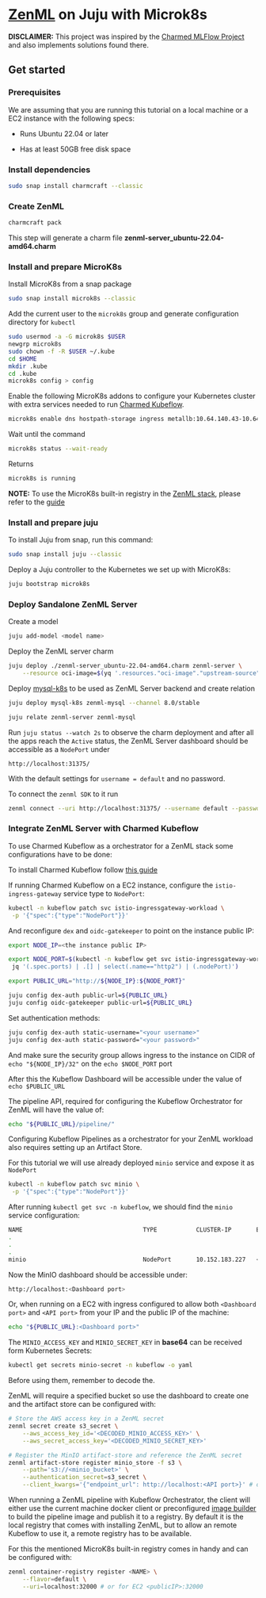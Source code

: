 # [ZenML](https://www.zenml.io/) on Juju with Microk8s

**DISCLAIMER:** This project was inspired by the [Charmed MLFlow Project](https://github.com/canonical/mlflow-operator) and also implements solutions found there.

## Get started

### Prerequisites

We are assuming that you are running this tutorial on a local machine or a EC2 instance with the following specs:

- Runs Ubuntu 22.04 or later

- Has at least 50GB free disk space

### Install dependencies

```bash
sudo snap install charmcraft --classic
```

### Create ZenML

```bash
charmcraft pack
```

This step will generate a charm file **zenml-server_ubuntu-22.04-amd64.charm**

### Install and prepare MicroK8s

Install MicroK8s from a snap package

```bash
sudo snap install microk8s --classic
```

Add the current user to the `microk8s` group and generate configuration directory for `kubectl`

```bash
sudo usermod -a -G microk8s $USER
newgrp microk8s
sudo chown -f -R $USER ~/.kube
cd $HOME
mkdir .kube
cd .kube
microk8s config > config
```

Enable the following MicroK8s addons to configure your Kubernetes cluster with extra services needed to run [Charmed Kubeflow](https://charmed-kubeflow.io/docs/get-started-with-charmed-kubeflow).

```bash
microk8s enable dns hostpath-storage ingress metallb:10.64.140.43-10.64.140.49
```

Wait until the command

```bash
microk8s status --wait-ready
```

Returns

```bash
microk8s is running
```

**NOTE:** To use the MicroK8s built-in registry in the [ZenML stack](https://docs.zenml.io/stacks-and-components/component-guide/model-registries), please refer to the [guide](https://microk8s.io/docs/registry-built-in)

### Install and prepare juju

To install Juju from snap, run this command:

```bash
sudo snap install juju --classic
```

Deploy a Juju controller to the Kubernetes we set up with MicroK8s:

```bash
juju bootstrap microk8s
```

### Deploy Sandalone ZenML Server

Create a model

```bash
juju add-model <model name>
```

Deploy the ZenML server charm

```bash
juju deploy ./zenml-server_ubuntu-22.04-amd64.charm zenml-server \
    --resource oci-image=$(yq '.resources."oci-image"."upstream-source"' metadata.yaml)
```

Deploy [mysql-k8s](https://github.com/canonical/mysql-k8s-operator) to be used as ZenML Server backend and create relation

```bash
juju deploy mysql-k8s zenml-mysql --channel 8.0/stable

juju relate zenml-server zenml-mysql
```

Run `juju status --watch 2s` to observe the charm deployment and after all the apps reach the `Active` status, the ZenML Server dashboard should be accessible as a `NodePort` under

```
http://localhost:31375/
```

With the default settings for `username = default` and no password.

To connect the `zenml SDK` to it run

```bash
zenml connect --uri http://localhost:31375/ --username default --password ''
```

### Integrate ZenML Server with Charmed Kubeflow

To use Charmed Kubeflow as a orchestrator for a ZenML stack some configurations have to be done:

To install Charmed Kubeflow follow [this guide](https://charmed-kubeflow.io/docs/get-started-with-charmed-kubeflow)

If running Charmed Kubeflow on a EC2 instance, configure the `istio-ingress-gateway` service type to `NodePort`:

```bash
kubectl -n kubeflow patch svc istio-ingressgateway-workload \
 -p '{"spec":{"type":"NodePort"}}'
```

And reconfigure `dex` and `oidc-gatekeeper` to point on the instance public IP:

```bash
export NODE_IP=<the instance public IP>

export NODE_PORT=$(kubectl -n kubeflow get svc istio-ingressgateway-workload -o=json | \
 jq '(.spec.ports) | .[] | select(.name=="http2") | (.nodePort)')

export PUBLIC_URL="http://${NODE_IP}:${NODE_PORT}"

juju config dex-auth public-url=${PUBLIC_URL}
juju config oidc-gatekeeper public-url=${PUBLIC_URL}
```

Set authentication methods:

```bash
juju config dex-auth static-username="<your username>"
juju config dex-auth static-password="<your password>"
```

And make sure the security group allows ingress to the instance on CIDR of `echo "${NODE_IP}/32"` on the `echo $NODE_PORT` port

After this the Kubeflow Dashboard will be accessible under the value of `echo $PUBLIC_URL`

The pipeline API, required for configuring the Kubeflow Orchestrator for ZenML will have the value of:

```bash
echo "${PUBLIC_URL}/pipeline/"
```

Configuring Kubeflow Pipelines as a orchestrator for your ZenML workload also requires setting up an Artifact Store.

For this tutorial we will use already deployed `minio` service and expose it as `NodePort`

```bash
kubectl -n kubeflow patch svc minio \
 -p '{"spec":{"type":"NodePort"}}'
```

After running `kubectl get svc -n kubeflow`, we should find the `minio` service configuration:

```bash
NAME                                  TYPE           CLUSTER-IP       EXTERNAL-IP                        PORT(S)
.
.
.
minio                                 NodePort       10.152.183.227   <none>                             9000:<API port>/TCP,9001:<Dashboard port>/TCP
```

Now the MinIO dashboard should be accessible under:

```bash
http://localhost:<Dashboard port>
```

Or, when running on a EC2 with ingress configured to allow both `<Dashboard port>` and `<API port>` from your IP and the public IP of the machine:

```bash
echo "${PUBLIC_URL}:<Dashboard port>"
```

The `MINIO_ACCESS_KEY` and `MINIO_SECRET_KEY` in **base64** can be received form Kubernetes Secrets:

```bash
kubectl get secrets minio-secret -n kubeflow -o yaml
```

Before using them, remember to decode the.

ZenML will require a specified bucket so use the dashboard to create one and the artifact store can be configured with:

```bash
# Store the AWS access key in a ZenML secret
zenml secret create s3_secret \
    --aws_access_key_id='<DECODED_MINIO_ACCESS_KEY>' \
    --aws_secret_access_key='<DECODED_MINIO_SECRET_KEY>'

# Register the MinIO artifact-store and reference the ZenML secret
zenml artifact-store register minio_store -f s3 \
    --path='s3://<minio_bucket>' \
    --authentication_secret=s3_secret \
    --client_kwargs='{"endpoint_url": http://localhost:<API port>}' # or for EC2 <publicIP>:<API port>
```

When running a ZenML pipeline with Kubeflow Orchestrator, the client will either use the current machine docker client or preconfigured [image builder](https://docs.zenml.io/stacks-and-components/component-guide/image-builders) to build the pipeline image and publish it to a registry. By default it is the local registry that comes with installing ZenML, but to allow an remote Kubeflow to use it, a remote registry has to be available.

For this the mentioned MicroK8s built-in registry comes in handy and can be configured with:

```bash
zenml container-registry register <NAME> \
    --flavor=default \
    --uri=localhost:32000 # or for EC2 <publicIP>:32000
```
